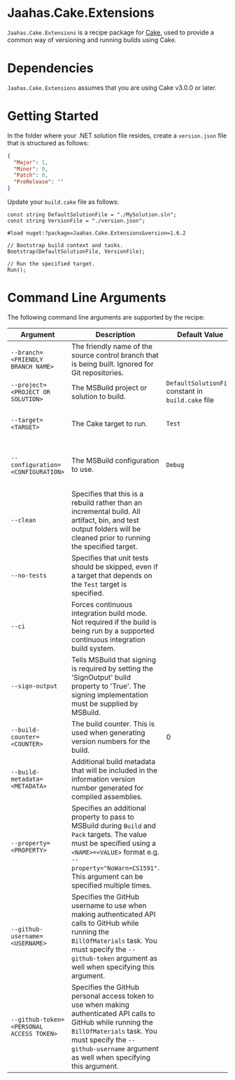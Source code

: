 # Jaahas.Cake.Extensions

`Jaahas.Cake.Extensions` is a recipe package for [Cake](https://cakebuild.net), used to provide a common way of versioning and running builds using Cake.


# Dependencies

`Jaahas.Cake.Extensions` assumes that you are using Cake v3.0.0 or later.


# Getting Started

In the folder where your .NET solution file resides, create a `version.json` file that is structured as follows:

```json
{
  "Major": 1,
  "Minor": 0,
  "Patch": 0,
  "PreRelease": ""
}
```

Update your `build.cake` file as follows:

```cake
const string DefaultSolutionFile = "./MySolution.sln";
const string VersionFile = "./version.json";

#load nuget:?package=Jaahas.Cake.Extensions&version=1.6.2

// Bootstrap build context and tasks.
Bootstrap(DefaultSolutionFile, VersionFile);

// Run the specified target.
Run();
```


# Command Line Arguments

The following command line arguments are supported by the recipe:

| Argument | Description | Default Value | Allowed Values |
| -------- | ----------- | ------------- | ---------------|
| `--branch=<FRIENDLY BRANCH NAME>` | The friendly name of the source control branch that is being built. Ignored for Git repositories. | | |
| `--project=<PROJECT OR SOLUTION>` | The MSBuild project or solution to build. | `DefaultSolutionFile` constant in `build.cake` file | |
| `--target=<TARGET>` | The Cake target to run. | `Test` | `Clean`, `Restore`, `Build`, `Test`, `Pack`, `BillOfMaterials` |
| `--configuration=<CONFIGURATION>` | The MSBuild configuration to use. | `Debug` | Any configuration defined in the MSBuild solution |
| `--clean` | Specifies that this is a rebuild rather than an incremental build. All artifact, bin, and test output folders will be cleaned prior to running the specified target. | | |
| `--no-tests` | Specifies that unit tests should be skipped, even if a target that depends on the `Test` target is specified. | | |
| `--ci` | Forces continuous integration build mode. Not required if the build is being run by a supported continuous integration build system. | | |
| `--sign-output` | Tells MSBuild that signing is required by setting the 'SignOutput' build property to 'True'. The signing implementation must be supplied by MSBuild. | | |
| `--build-counter=<COUNTER>` | The build counter. This is used when generating version numbers for the build. | 0 | |
| `--build-metadata=<METADATA>` | Additional build metadata that will be included in the information version number generated for compiled assemblies. | | |
| `--property=<PROPERTY>` | Specifies an additional property to pass to MSBuild during `Build` and `Pack` targets. The value must be specified using a `<NAME>=<VALUE>` format e.g. `--property="NoWarn=CS1591"`. This argument can be specified multiple times. | | |
| `--github-username=<USERNAME>` | Specifies the GitHub username to use when making authenticated API calls to GitHub while running the `BillOfMaterials` task. You must specify the `--github-token` argument as well when specifying this argument. | |
| `--github-token=<PERSONAL ACCESS TOKEN>` | Specifies the GitHub personal access token to use when making authenticated API calls to GitHub while running the `BillOfMaterials` task. You must specify the `--github-username` argument as well when specifying this argument. | |

